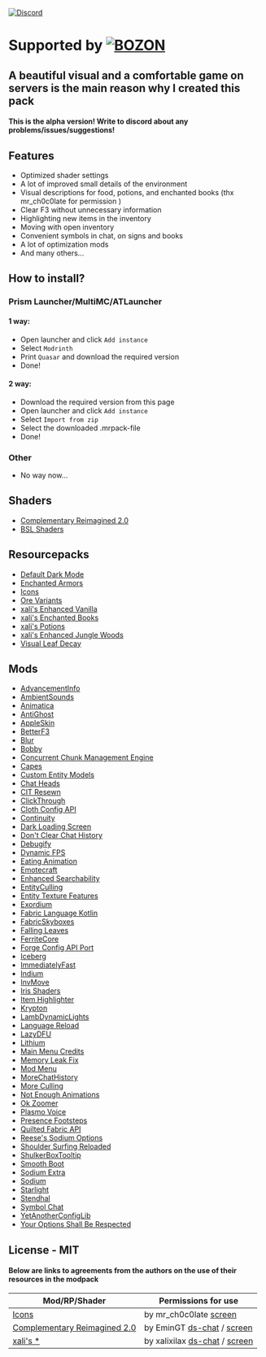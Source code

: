 [![Discord](https://i.imgur.com/nGHv0Z4.png)](https://discord.gg/frUYajrk29)

# Supported by  [![BOZON](https://i.imgur.com/gDWlxiC.png)](https://bozon.site/)
## A beautiful visual and a comfortable game on servers is the main reason why I created this pack

#### This is the alpha version! Write to discord about any problems/issues/suggestions!

## Features

- Optimized shader settings
- A lot of improved small details of the environment
- Visual descriptions for food, potions, and enchanted books (thx mr_ch0c0late for permission )
- Clear F3 without unnecessary information
- Highlighting new items in the inventory
- Moving with open inventory
- Convenient symbols in chat, on signs and books
- A lot of optimization mods
- And many others... 

## How to install?
### Prism Launcher/MultiMC/ATLauncher
#### 1 way:
- Open launcher and click ```Add instance```
- Select ```Modrinth```
- Print ```Quasar``` and download the required version
- Done!

#### 2 way:
- Download the required version from this page
- Open launcher and click ```Add instance```
- Select ```Import from zip```
- Select the downloaded .mrpack-file
- Done!

### Other
- No way now...

## Shaders
- [Complementary Reimagined 2.0](https://modrinth.com/shader/complementary-reimagined/versions#all-versions)
- [BSL Shaders](https://modrinth.com/shader/bsl-shaders)

## Resourcepacks
- [Default Dark Mode](https://modrinth.com/resourcepack/default-dark-mode)
- [Enchanted Armors](https://www.curseforge.com/minecraft/texture-packs/enchanted-armors)
- [Icons](https://modrinth.com/resourcepack/icons)
- [Ore Variants](https://modrinth.com/resourcepack/ore-variants)
- [xali's Enhanced Vanilla](https://modrinth.com/resourcepack/xalis-enhanced-vanilla)
- [xali's Enchanted Books](https://modrinth.com/resourcepack/xalis-enchanted-books)
- [xali's Potions](https://www.curseforge.com/minecraft/texture-packs/xalis-potions)
- [xali's Enhanced Jungle Woods](https://www.curseforge.com/minecraft/texture-packs/xalis-enhanced-jungle-wood)
- [Visual Leaf Decay](https://modrinth.com/resourcepack/visual-leaf-decay)

## Mods
-  [AdvancementInfo](https://modrinth.com/mod/advancementinfo)
-  [AmbientSounds](https://modrinth.com/mod/ambientsounds)
-  [Animatica](https://modrinth.com/mod/animatica)
-  [AntiGhost](https://modrinth.com/mod/antighost)
-  [AppleSkin](https://modrinth.com/mod/appleskin)
-  [BetterF3](https://modrinth.com/mod/betterf3)
-  [Blur](https://modrinth.com/mod/blur-fabric)
-  [Bobby](https://modrinth.com/mod/bobby)
-  [Concurrent Chunk Management Engine](https://modrinth.com/mod/c2me-fabric)
-  [Capes](https://modrinth.com/mod/capes)
-  [Custom Entity Models](https://modrinth.com/mod/cem)
-  [Chat Heads](https://modrinth.com/mod/chat-heads)
-  [CIT Resewn](https://modrinth.com/mod/cit-resewn)
-  [ClickThrough](https://modrinth.com/mod/clickthrough)
-  [Cloth Config API](https://modrinth.com/mod/cloth-config)
-  [Continuity](https://modrinth.com/mod/continuity)
-  [Dark Loading Screen](https://modrinth.com/mod/dark-loading-screen)
-  [Don't Clear Chat History](https://modrinth.com/mod/dcch)
-  [Debugify](https://modrinth.com/mod/debugify)
-  [Dynamic FPS](https://modrinth.com/mod/dynamic-fps)
-  [Eating Animation](https://modrinth.com/mod/eating-animation)
-  [Emotecraft](https://modrinth.com/mod/emotecraft)
-  [Enhanced Searchability](https://modrinth.com/mod/enhanced-searchability)
-  [EntityCulling](entityculling)
-  [Entity Texture Features](https://modrinth.com/mod/entitytexturefeatures)
-  [Exordium](https://modrinth.com/mod/exordium)
-  [Fabric Language Kotlin](https://modrinth.com/mod/fabric-language-kotlin)
-  [FabricSkyboxes](https://modrinth.com/mod/fabricskyboxes)
-  [Falling Leaves](https://modrinth.com/mod/fallingleaves)
-  [FerriteCore](https://modrinth.com/mod/ferrite-core)
-  [Forge Config API Port](https://modrinth.com/mod/forge-config-api-port)
-  [Iceberg](https://modrinth.com/mod/iceberg)
-  [ImmediatelyFast](https://modrinth.com/mod/immediatelyfast)
-  [Indium](https://modrinth.com/mod/indium)
-  [InvMove](https://modrinth.com/mod/invmove)
-  [Iris Shaders](https://modrinth.com/mod/iris)
-  [Item Highlighter](https://modrinth.com/mod/item-highlighter)
-  [Krypton](https://modrinth.com/mod/krypton)
-  [LambDynamicLights](https://modrinth.com/mod/lambdynamiclights)
-  [Language Reload](https://modrinth.com/mod/language-reload)
-  [LazyDFU](https://modrinth.com/mod/lazydfu)
-  [Lithium](https://modrinth.com/mod/lithium)
-  [Main Menu Credits](https://modrinth.com/mod/main-menu-credits)
-  [Memory Leak Fix](https://modrinth.com/mod/memoryleakfix)
-  [Mod Menu](https://modrinth.com/mod/modmenu)
-  [MoreChatHistory](https://modrinth.com/mod/morechathistory)
-  [More Culling](https://modrinth.com/mod/moreculling)
-  [Not Enough Animations](https://modrinth.com/mod/not-enough-animations)
-  [Ok Zoomer](https://modrinth.com/mod/ok-zoomer)
-  [Plasmo Voice](https://modrinth.com/plugin/plasmo-voice)
-  [Presence Footsteps](https://modrinth.com/mod/presence-footsteps)
-  [Quilted Fabric API](https://modrinth.com/mod/qsl)
-  [Reese's Sodium Options](https://modrinth.com/mod/reeses-sodium-options)
-  [Shoulder Surfing Reloaded](https://www.curseforge.com/minecraft/mc-mods/shoulder-surfing-reloaded)
-  [ShulkerBoxTooltip](https://modrinth.com/mod/shulkerboxtooltip)
-  [Smooth Boot](https://modrinth.com/mod/smoothboot-fabric)
-  [Sodium Extra](https://modrinth.com/mod/sodium-extra)
-  [Sodium](https://modrinth.com/mod/sodium)
-  [Starlight](https://modrinth.com/mod/starlight)
-  [Stendhal](https://modrinth.com/mod/stendhal)
-  [Symbol Chat](https://modrinth.com/mod/symbol-chat)
-  [YetAnotherConfigLib](https://modrinth.com/mod/yacl)
-  [Your Options Shall Be Respected](https://modrinth.com/mod/yosbr)

## License - MIT
#### Below are links to agreements from the authors on the use of their resources in the modpack
| Mod/RP/Shader | Permissions for use |
| ------ | ------ |
| [Icons](https://modrinth.com/resourcepack/icons) | by mr_ch0c0late [screen](https://imgur.com/a/44NTN11) |
| [Complementary Reimagined 2.0](https://modrinth.com/shader/complementary-reimagined) | by EminGT [ds-chat](https://discord.com/channels/744189556768636941/975340372865744937/1089880942790844616) / [screen](https://imgur.com/a/kH1L92H) |
| [xali's *](https://modrinth.com/user/xalixilax) | by xalixilax [ds-chat](https://discord.com/channels/590732530039390218/981603435168288778/1089878777594654770) / [screen](https://imgur.com/a/QqfXJUo) |